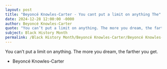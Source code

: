 ```yaml
---
layout: post
title: "Beyoncé Knowles-Carter - You cant put a limit on anything The"
date: 2024-12-28 12:00:00 -0000
author: Beyoncé Knowles-Carter
quote: "You can’t put a limit on anything. The more you dream, the farther you get."
subject: Black History Month
permalink: /Black History Month/Beyoncé Knowles-Carter/Beyoncé Knowles-Carter - You cant put a limit on anything The
---
```


You can’t put a limit on anything. The more you dream, the farther you get.

- Beyoncé Knowles-Carter
